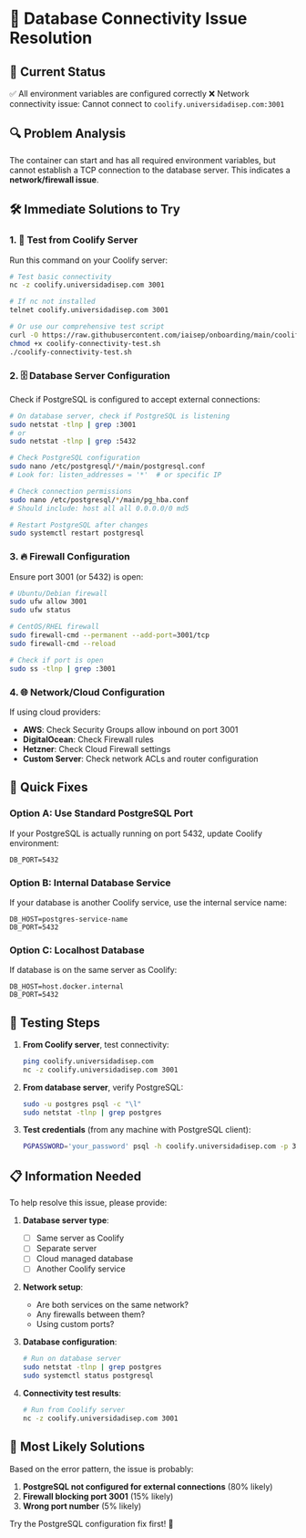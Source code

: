# 🚨 Database Connectivity Issue Resolution

## 🎯 Current Status
✅ All environment variables are configured correctly
❌ Network connectivity issue: Cannot connect to `coolify.universidadisep.com:3001`

## 🔍 Problem Analysis
The container can start and has all required environment variables, but cannot establish a TCP connection to the database server. This indicates a **network/firewall issue**.

## 🛠️ Immediate Solutions to Try

### 1. 🧪 Test from Coolify Server
Run this command on your Coolify server:
```bash
# Test basic connectivity
nc -z coolify.universidadisep.com 3001

# If nc not installed
telnet coolify.universidadisep.com 3001

# Or use our comprehensive test script
curl -O https://raw.githubusercontent.com/iaisep/onboarding/main/coolify-connectivity-test.sh
chmod +x coolify-connectivity-test.sh
./coolify-connectivity-test.sh
```

### 2. 🗄️ Database Server Configuration
Check if PostgreSQL is configured to accept external connections:

```bash
# On database server, check if PostgreSQL is listening
sudo netstat -tlnp | grep :3001
# or
sudo netstat -tlnp | grep :5432

# Check PostgreSQL configuration
sudo nano /etc/postgresql/*/main/postgresql.conf
# Look for: listen_addresses = '*'  # or specific IP

# Check connection permissions
sudo nano /etc/postgresql/*/main/pg_hba.conf
# Should include: host all all 0.0.0.0/0 md5

# Restart PostgreSQL after changes
sudo systemctl restart postgresql
```

### 3. 🔥 Firewall Configuration
Ensure port 3001 (or 5432) is open:

```bash
# Ubuntu/Debian firewall
sudo ufw allow 3001
sudo ufw status

# CentOS/RHEL firewall  
sudo firewall-cmd --permanent --add-port=3001/tcp
sudo firewall-cmd --reload

# Check if port is open
sudo ss -tlnp | grep :3001
```

### 4. 🌐 Network/Cloud Configuration
If using cloud providers:
- **AWS**: Check Security Groups allow inbound on port 3001
- **DigitalOcean**: Check Firewall rules
- **Hetzner**: Check Cloud Firewall settings
- **Custom Server**: Check network ACLs and router configuration

## 🔧 Quick Fixes

### Option A: Use Standard PostgreSQL Port
If your PostgreSQL is actually running on port 5432, update Coolify environment:
```
DB_PORT=5432
```

### Option B: Internal Database Service
If your database is another Coolify service, use the internal service name:
```
DB_HOST=postgres-service-name
DB_PORT=5432
```

### Option C: Localhost Database
If database is on the same server as Coolify:
```
DB_HOST=host.docker.internal
DB_PORT=5432
```

## 🧪 Testing Steps

1. **From Coolify server**, test connectivity:
   ```bash
   ping coolify.universidadisep.com
   nc -z coolify.universidadisep.com 3001
   ```

2. **From database server**, verify PostgreSQL:
   ```bash
   sudo -u postgres psql -c "\l"
   sudo netstat -tlnp | grep postgres
   ```

3. **Test credentials** (from any machine with PostgreSQL client):
   ```bash
   PGPASSWORD='your_password' psql -h coolify.universidadisep.com -p 3001 -U bnp_user -d bnp
   ```

## 📋 Information Needed

To help resolve this issue, please provide:

1. **Database server type**: 
   - [ ] Same server as Coolify
   - [ ] Separate server
   - [ ] Cloud managed database
   - [ ] Another Coolify service

2. **Network setup**:
   - Are both services on the same network?
   - Any firewalls between them?
   - Using custom ports?

3. **Database configuration**:
   ```bash
   # Run on database server
   sudo netstat -tlnp | grep postgres
   sudo systemctl status postgresql
   ```

4. **Connectivity test results**:
   ```bash
   # Run from Coolify server
   nc -z coolify.universidadisep.com 3001
   ```

## 🎯 Most Likely Solutions

Based on the error pattern, the issue is probably:
1. **PostgreSQL not configured for external connections** (80% likely)
2. **Firewall blocking port 3001** (15% likely)  
3. **Wrong port number** (5% likely)

Try the PostgreSQL configuration fix first! 🚀
